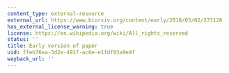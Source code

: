 ```yaml
---
content_type: external-resource
external_url: https://www.biorxiv.org/content/early/2018/03/02/273128
has_external_license_warning: true
license: https://en.wikipedia.org/wiki/All_rights_reserved
status: ''
title: Early version of paper
uid: ffeb76ea-3d2e-491f-ac6e-e1fdf03a9e4f
wayback_url: ''
---
```

